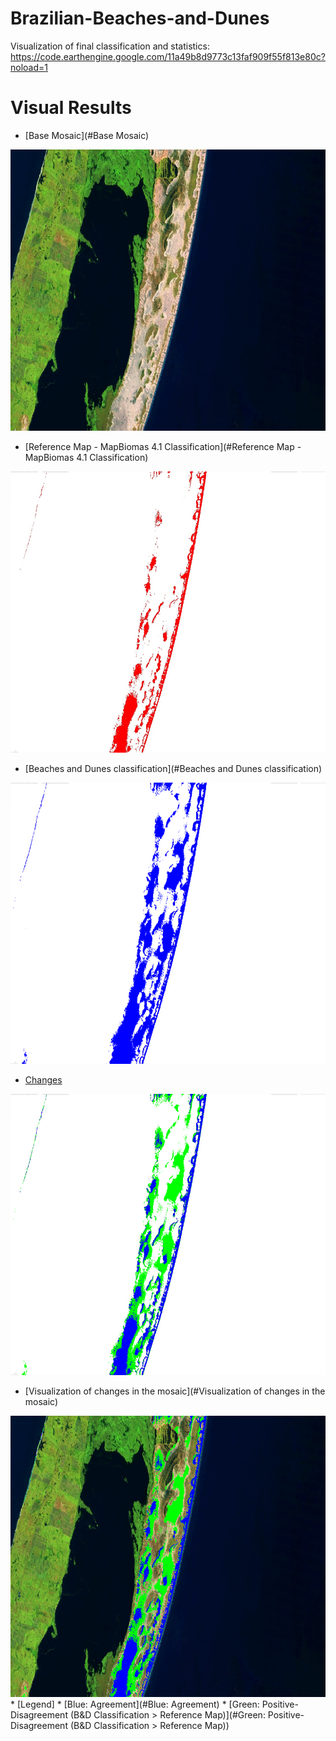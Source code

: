 # Brazilian-Beaches-and-Dunes

Visualization of final classification and statistics: https://code.earthengine.google.com/11a49b8d9773c13faf909f55f813e80c?noload=1

Visual Results
=================
<!--ts-->
* [Base Mosaic](#Base Mosaic)
<img src="/images/cropbaseMosaic.png" width="774" height="450">

* [Reference Map - MapBiomas 4.1 Classification](#Reference Map - MapBiomas 4.1 Classification)

<img src="/images/cropReferenceMap.png" width="774" height="450">

* [Beaches and Dunes classification](#Beaches and Dunes classification)

<img src="/images/cropBandD_classification.png" width="774" height="450">

* [Changes](#Changes)

<img src="/images/cropchanges.png" width="774" height="450">

* [Visualization of changes in the mosaic](#Visualization of changes in the mosaic)

<img src="/images/cropmosaicChanges.png" width="774" height="450">
  * [Legend]
     * [Blue:  Agreement](#Blue:  Agreement)
     * [Green: Positive-Disagreement (B&D Classification  > Reference Map)](#Green: Positive-Disagreement (B&D Classification  > Reference Map))

<!--te-->


